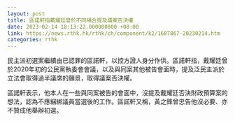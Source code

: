 ```yaml
---
layout: post
title: 區諾軒指戴耀廷曾於不同場合提及議案否決權
date: 2023-02-14 18:13:22.000000000 +08:00
link: https://news.rthk.hk/rthk/ch/component/k2/1687867-20230214.htm
categories: rthk
---
```


民主派初選案繼續由已認罪的區諾軒，以控方證人身分作供。區諾軒指，戴耀廷曾於2020年初的公民黨執委會會議，以及與同案其他被告會面時，提及泛民主派於立法會取得過半議席的願景，取得議案否決權。

區諾軒表示，他本人在一些與同案被告的會面中，沒提及戴耀廷否決財政預算案的想法，認為不應綑綁議員當選後的工作。區諾軒又稱，黃之鋒曾忠告他沒必要、亦不贊成他舉辦初選。
